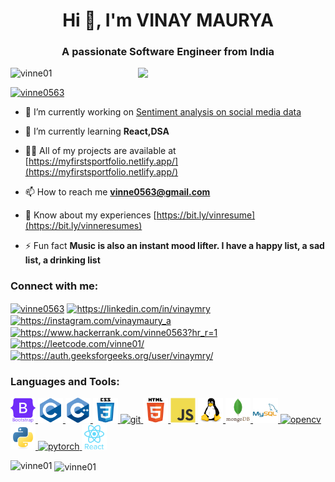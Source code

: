 <h1 align="center">Hi 👋, I'm VINAY MAURYA</h1>
<h3 align="center">A passionate Software Engineer from India</h3>

<p align="left"> 
 
  <img src="https://komarev.com/ghpvc/?username=vinne01&label=Profile%20views&color=0e75b6&style=flat" alt="vinne01" />
   <img align="right" width="300px" src="https://miro.medium.com/v2/resize:fit:1600/0*C-cPP9D2MIyeexAT.gif"/>
  </p>

<p align="left"> <a href="https://twitter.com/vinne0563" target="blank">

<img src="https://img.shields.io/twitter/follow/vinne0563?logo=twitter&style=for-the-badge" alt="vinne0563" /></a> </p>

- 🔭 I’m currently working on [Sentiment analysis on social media data ](https://github.com/vinne01/Twitter-sentiment-analysis)

- 🌱 I’m currently learning **React,DSA**

- 👨‍💻 All of my projects are available at [https://myfirstsportfolio.netlify.app/](https://myfirstsportfolio.netlify.app/)

- 📫 How to reach me **vinne0563@gmail.com**

- 📄 Know about my experiences [https://bit.ly/vinresume](https://bit.ly/vinneresumes)

- ⚡ Fun fact **Music is also an instant mood lifter. I have a happy list, a sad list, a drinking list**

<h3 align="left">Connect with me:</h3>
<p align="left">
<a href="https://twitter.com/vinne0563" target="blank"><img align="center" src="https://raw.githubusercontent.com/rahuldkjain/github-profile-readme-generator/master/src/images/icons/Social/twitter.svg" alt="vinne0563" height="30" width="40" /></a>
<a href="https://linkedin.com/in/https://linkedin.com/in/vinaymry" target="blank"><img align="center" src="https://raw.githubusercontent.com/rahuldkjain/github-profile-readme-generator/master/src/images/icons/Social/linked-in-alt.svg" alt="https://linkedin.com/in/vinaymry" height="30" width="40" /></a>
<a href="https://instagram.com/https://instagram.com/vinaymaury_a" target="blank"><img align="center" src="https://raw.githubusercontent.com/rahuldkjain/github-profile-readme-generator/master/src/images/icons/Social/instagram.svg" alt="https://instagram.com/vinaymaury_a" height="30" width="40" /></a>
<a href="https://www.hackerrank.com/https://www.hackerrank.com/vinne0563?hr_r=1" target="blank"><img align="center" src="https://raw.githubusercontent.com/rahuldkjain/github-profile-readme-generator/master/src/images/icons/Social/hackerrank.svg" alt="https://www.hackerrank.com/vinne0563?hr_r=1" height="30" width="40" /></a>
<a href="https://leetcode.com/vinne01/" target="blank"><img align="center" src="https://raw.githubusercontent.com/rahuldkjain/github-profile-readme-generator/master/src/images/icons/Social/leet-code.svg" alt="https://leetcode.com/vinne01/" height="30" width="40" /></a>
<a href="https://auth.geeksforgeeks.org/user/https://auth.geeksforgeeks.org/user/vinaymry/" target="blank"><img align="center" src="https://raw.githubusercontent.com/rahuldkjain/github-profile-readme-generator/master/src/images/icons/Social/geeks-for-geeks.svg" alt="https://auth.geeksforgeeks.org/user/vinaymry/" height="30" width="40" /></a>
</p>

<h3 align="left">Languages and Tools:</h3>
<p align="left"> <a href="https://getbootstrap.com" target="_blank" rel="noreferrer"> <img src="https://raw.githubusercontent.com/devicons/devicon/master/icons/bootstrap/bootstrap-plain-wordmark.svg" alt="bootstrap" width="40" height="40"/> </a> <a href="https://www.cprogramming.com/" target="_blank" rel="noreferrer"> <img src="https://raw.githubusercontent.com/devicons/devicon/master/icons/c/c-original.svg" alt="c" width="40" height="40"/> </a> <a href="https://www.w3schools.com/cpp/" target="_blank" rel="noreferrer"> <img src="https://raw.githubusercontent.com/devicons/devicon/master/icons/cplusplus/cplusplus-original.svg" alt="cplusplus" width="40" height="40"/> </a> <a href="https://www.w3schools.com/css/" target="_blank" rel="noreferrer"> <img src="https://raw.githubusercontent.com/devicons/devicon/master/icons/css3/css3-original-wordmark.svg" alt="css3" width="40" height="40"/> </a> <a href="https://git-scm.com/" target="_blank" rel="noreferrer"> <img src="https://www.vectorlogo.zone/logos/git-scm/git-scm-icon.svg" alt="git" width="40" height="40"/> </a> <a href="https://www.w3.org/html/" target="_blank" rel="noreferrer"> <img src="https://raw.githubusercontent.com/devicons/devicon/master/icons/html5/html5-original-wordmark.svg" alt="html5" width="40" height="40"/> </a> <a href="https://developer.mozilla.org/en-US/docs/Web/JavaScript" target="_blank" rel="noreferrer"> <img src="https://raw.githubusercontent.com/devicons/devicon/master/icons/javascript/javascript-original.svg" alt="javascript" width="40" height="40"/> </a> <a href="https://www.linux.org/" target="_blank" rel="noreferrer"> <img src="https://raw.githubusercontent.com/devicons/devicon/master/icons/linux/linux-original.svg" alt="linux" width="40" height="40"/> </a> <a href="https://www.mongodb.com/" target="_blank" rel="noreferrer"> <img src="https://raw.githubusercontent.com/devicons/devicon/master/icons/mongodb/mongodb-original-wordmark.svg" alt="mongodb" width="40" height="40"/> </a> <a href="https://www.mysql.com/" target="_blank" rel="noreferrer"> <img src="https://raw.githubusercontent.com/devicons/devicon/master/icons/mysql/mysql-original-wordmark.svg" alt="mysql" width="40" height="40"/> </a> <a href="https://opencv.org/" target="_blank" rel="noreferrer"> <img src="https://www.vectorlogo.zone/logos/opencv/opencv-icon.svg" alt="opencv" width="40" height="40"/> </a> <a href="https://www.python.org" target="_blank" rel="noreferrer"> <img src="https://raw.githubusercontent.com/devicons/devicon/master/icons/python/python-original.svg" alt="python" width="40" height="40"/> </a> <a href="https://pytorch.org/" target="_blank" rel="noreferrer"> <img src="https://www.vectorlogo.zone/logos/pytorch/pytorch-icon.svg" alt="pytorch" width="40" height="40"/> </a> <a href="https://reactjs.org/" target="_blank" rel="noreferrer"> <img src="https://raw.githubusercontent.com/devicons/devicon/master/icons/react/react-original-wordmark.svg" alt="react" width="40" height="40"/> </a> </p>

<p><img align="left" src="https://github-readme-stats.vercel.app/api/top-langs?username=vinne01&show_icons=true&locale=en&layout=compact" alt="vinne01" /></p>

<p>&nbsp;<img align="center" src="https://github-readme-stats.vercel.app/api?username=vinne01&show_icons=true&locale=en" alt="vinne01" /></p>
